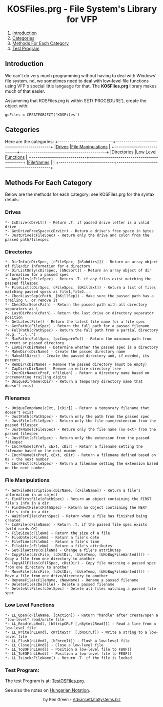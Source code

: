 # <center>KOSFiles.prg - File System's Library for VFP</center>

1. [Introduction](#introduction)
2. [Categories](#categories)
3. [Methods For Each Category](#methods-for-each-category)
4. [Test Program](#test-program)

## Introduction

We can't do very much programming without having to deal with Windows' file system. nd, we sometimes need to deal with low-level file functions using VFP's special little language for that. The **KOSFiles.prg** library makes much of that easier.

Assumming that KOSFiles.prg is within SET('PROCEDURE'), create the object with:
```foxpro
goFiles = CREATEOBJECT('KOSFiles')
```

## Categories
Here are the categories:
+----------------------------+--------------------------------------------+
|[Drives](#drives)           |[File Manipulations](#file-manipulations)   |
+----------------------------+--------------------------------------------+
|[Directories](#directories) |[Low Level Functions](#low-level-functions) |
+----------------------------+--------------------------------------------+
|[FileNames](#filenames)     |                                            |
+----------------------------+--------------------------------------------+

## Methods For Each Category

Below are the methods for each category; see KOSFiles.prg for the syntax details:

### Drives
```foxpro
*- IsDrive(cDrvLtr) - Return .T. if passed drive letter is a valid drive
*- GetDriveFreeSpace(cDrvLtr) - Return a drive's free space in bytes
*- JustDrive(cFileSpec) - Return only the drive and colon from the passed path/filespec
```

### Directories
```foxpro
*- DirInfo(cDirSpec, [cFileSpec, [bSubdirs]]) - Return an array object of file/dir information for a directory
*- DirListOnly(cDirSpec, [bNoSort]) - Return an array object of dir information for a passed spec
*- AnyFiles(cFileSpec) - Return .T. if any files exist matching the passed filespec
*- FileList(cDirSpec, cFileSpec, [bKillExt]) - Return a list of files matching passed specs as file1,file2...
*- CheckLastSep(cPath, [bKillSep]) - Make sure the passed path has a trailing \, or remove it
*- CheckDirSep(cPath) - Return the passed path with all directory separators as \
*- LastDirPosn(cPath) - Return the last drive or directory separator position
*- GetLatestFile() - Return the latest file name for a file spec
*- GetPath(cFileSpec) - Return the full path for a passed filename
*- FullPath(cPathSpec) - Return the full path from a partial directory (e.g. "..\..")
*- MinPath(cFullSpec, [pcCompareTo]) - Return the minimum path from current or passed directory
*- IsADir(cDirName) - Determine whether the passed spec is a directory
*- MakeDir(cDirName) - Create the passed directory name
*- MakeAllDirs() - Create the passed directory and, if needed, its parents
*- RemDir(cDirName) - Remove the passed directory (must be empty)
*- ZapDir(cDirName) - Remove an entire directory tree
*- IncrDirName(cPref, nFileLen) - Return a directory name based on incrementing trailing digits
*- UniqueDirName(cDir) - Return a temporary directory name that doesn't exist
```

### Filenames
```foxpro
*- UniqueTempName(cExt, [cDir]) - Return a temporary filename that doesn't exist
*- JustPath(cPathSpec) - Return only the path from the passed spec
*- JustFile(cFileSpec) - Return only the file name/extension from the passed filespec
*- JustFName(cFileSpec) - Return only the file name (no ext) from the passed filespec
*- JustFExt(cFileSpec) - Return only the extension from the passed filespec
*- IncrFName(cPref, cExt, cDir) - Return a filename setting the filename based on the next number
*- IncrFName0(cPref, cExt, cDir) - Return a filename defined based on 0s + the next number
*- IncrFExt(cFileSpec) - Return a filename setting the extension based on the next number
```

### File Manipulations
```foxpro
*- GetFileDescription(cDirName, [cFileName]) - Return a file's information in an object
*- FindFirstFile(cPathSpec) - Return an object containing the FIRST file's info in a dir
*- FindNextFile(cPathSpec) - Return an object containing the NEXT file's info in a dir
*- WaitForFile(cPathSpec) - Return when a file has finished being created
*- IsAFile(cFileName) - Return .T. if the passed file spec exists (wild cards OK)
*- FileSize(cFileNm) - Return the size of a file
*- FileDate(cFileNm) - Return a file's date
*- FileTime(cFileNm) - Return a file's time
*- FileAttr(cFileNm) - Return a file's attributes
*- SetFileAttrs(cFileNm) - Change a file's attributes
*- CopyFile(cSrcFile, [cDstDir, [bUseTemp, [bNoBugFileWanted]]]) - Copy a file from one directory to another
*- CopyAllFiles(cFilSpec, cDstDir) - Copy file matching a passed spec from one directory to another
*- MoveFile(cSrcFile, [cDstDir, [bUseTemp, [bNoBugFileWanted]]]) - Move a file from one drive/directory to another
*- RenameFile(cFileName, cNewName) - Rename a passed filename
*- DeleteFile(cDelFile) - Delete a passed filename
*- DeleteAllFiles(cDelSpec) - Delete all files matching a passed file spec
```

### Low Level Functions
```foxpro
*- LL_Open(cFileName, [cAction]) - Return "handle" after create/open a "low-level" read/write file
*- LL_Read(nLLHndl, [bStripCRLF [,nBytes2Read]]) - Read a line from a low-level file
*- LL_Write(nLLHndl, cWriteStr  [,bNoCrLf]) - Write a string to a low-level file
*- LL_Flush(nLLHndl, [bForceIt]) - Flush a low-level file
*- LL_Close(nLLHndl) - Close a low-level file
*- LL_ToBOF(nLLHndl) - Position a low-level file to FBOF()
*- LL_ToEOF(nLLHndl) - Position a low-level file to FEOF()
*- LL_IsLockcFileName() - Return .T. if the file is locked
```

### Test Program:
The test Program is at: [TestOSFiles.prg](file:///OSFilesTests/TestOSFiles.prg).

See also the notes on [Hungarian Notation](file:///HungarianNotation.md).
<br>

<font size="2"><center>
by Ken Green - [AdvanceDataSystems.biz](http://AdvanceDataSystems.biz)
</center></font>
